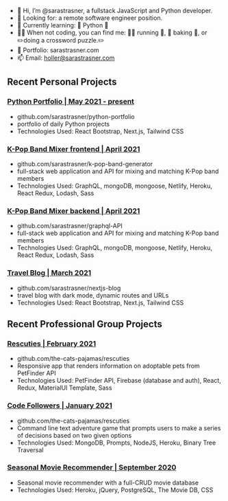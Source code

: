 - 👋 Hi, I’m @sarastrasner, a fullstack JavaScript and Python developer.
- 👀 Looking for: a remote software engineer position.
- 🧠 Currently learning: 🐍 Python 🐍
- 👩‍💻 When not coding, you can find me: 🏃‍♀️ running 🏃‍, 🍪 baking 🍪, or ✏️doing a crossword puzzle.✏️
- 📁 Portfolio: sarastrasner.com
- 📫 Email: holler@sarastrasner.com

## Recent Personal Projects

### [Python Portfolio | May 2021 - present](https://strassy-does-python.vercel.app/)
- github.com/sarastrasner/python-portfolio
- portfolio of daily Python projects
- Technologies Used: React Bootstrap, Next.js, Tailwind CSS

### [K-Pop Band Mixer frontend | April 2021](https://k-pop-band-generator.pages.dev/)
- github.com/sarastrasner/k-pop-band-generator
- full-stack web application and API for mixing and matching K-Pop band members
- Technologies Used: GraphQL, mongoDB, mongoose, Netlify, Heroku, React Redux, Lodash, Sass
 
 ### [K-Pop Band Mixer backend | April 2021](https://k-pop-api-v2.herokuapp.com/graphql)
 - github.com/sarastrasner/graphql-API
 - full-stack web application and API for mixing and matching K-Pop band members
 - Technologies Used: GraphQL, mongoDB, mongoose, Netlify, Heroku, React Redux, Lodash, Sass

### [Travel Blog | March 2021](https://strassy-travels.vercel.app/)
- github.com/sarastrasner/nextjs-blog
- travel blog with dark mode, dynamic routes and URLs
- Technologies Used: React Bootstrap, Next.js, Tailwind CSS

## Recent Professional Group Projects
### [Rescuties | February 2021](rescuties-401d39.web.app)
- github.com/the-cats-pajamas/rescuties
- Responsive app that renders information on adoptable pets from PetFinder API
- Technologies Used: PetFinder API, Firebase (database and auth), React, Redux, MaterialUI Template, Sass

### [Code Followers | January 2021](github.com/sarastrasner/code-followers)
- github.com/the-cats-pajamas/rescuties
- Command line text adventure game that prompts users to make a series of decisions based on two given options
- Technologies Used: MongoDB, Prompts, NodeJS, Heroku, Binary Tree Traversal
	
### [Seasonal Movie Recommender | September 2020](holiday-movie-recommender.herokuapp.com)
- Seasonal movie recommender with a full-CRUD movie database
- Technologies Used: Heroku, jQuery, PostgreSQL, The Movie DB, CSS

